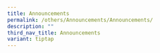 ```yaml
---
title: Announcements
permalink: /others/Announcements/Announcements/
description: ""
third_nav_title: Announcements
variant: tiptap
---
```

<p></p>